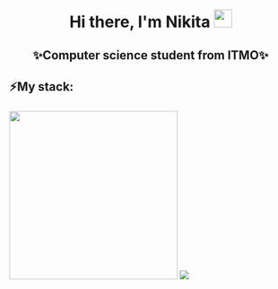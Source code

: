 <h1 align="center">Hi there, I'm Nikita
<img src="https://github.com/blackcater/blackcater/raw/main/images/Hi.gif" height="32"/></h1>
<h2 align="center" bg-color="#512BD4">✨Computer science student from ITMO✨</h2>
<h2>⚡My stack:</h2>
<h3>
  <img src="https://simpleicons.org/icons/microsoftsqlserver.svg" width="300">
  <img src="https://img.shields.io/badge/Microsoft%20SQL%20Server-CC2927?style=for-the-badge&logo=microsoft%20sql%20server&logoColor=white">
</h3>
<!--
**niccotte404/niccotte404** is a ✨ _special_ ✨ repository because its `README.md` (this file) appears on your GitHub profile.

Here are some ideas to get yoli started:

- 🔭 I’m currently working on ...
- 🌱 I’m currently learning ...
- 👯 I’m looking to collaborate on ...
- 🤔 I’m looking for help with ...
- 💬 Ask me about ...
- 📫 How to reach me: ...
- 😄 Pronouns: ...
- ⚡ Fun fact: ...
-->
